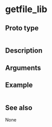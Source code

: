 # getfile_lib

## Proto type

```php

```

## Description


## Arguments


## Example

```php

```

## See also
None

